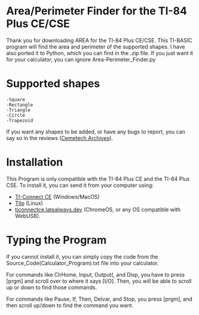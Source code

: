 # Area/Perimeter Finder for the TI-84 Plus CE/CSE
Thank you for downloading AREA for the TI-84 Plus CE/CSE.
This TI-BASIC program will find the area and perimeter of the supported shapes.
I have also ported it to Python, which you can find in the .zip file.
If you just want it for your calculator, you can ignore Area-Perimeter_Finder.py

# Supported shapes
  
    -Square
    -Rectangle
    -Triangle
    -Circle
    -Trapezoid

If you want any shapes to be added, or have any bugs to report, you can say so in the reviews ([Cemetech Archives](https://www.cemetech.net/downloads/files/2625/x3375)).

# Installation
This Program is only compatible with the TI-84 Plus CE and the TI-84 Plus CSE.
To install it, you can send it from your computer using:

 - [TI-Connect CE](https://education.ti.com/en/software/details/en/CA9C74CAD02440A69FDC7189D7E1B6C2/swticonnectcesoftware) (Windows/MacOS)
 - [TIlp](https://sourceforge.net/projects/tilp/) (Linux)
 - [ticonnectce.latealways.dev](https://ticonnectce.latealways.dev) (ChromeOS, or any OS compatible with WebUSB).

# Typing the Program
If you cannot install it, you can simply copy the code from the Source_Code(Calculator_Program).txt file into your calculator.

For commands like ClrHome, Input, Output(, and Disp, you have to press [prgm] and scroll over to where it says [I/O].
 Then, you will be able to scroll up or down to find those commands.

For commands like Pause, If, Then, Delvar, and Stop, you press [prgm], and then scroll up/down to find the command you want.
